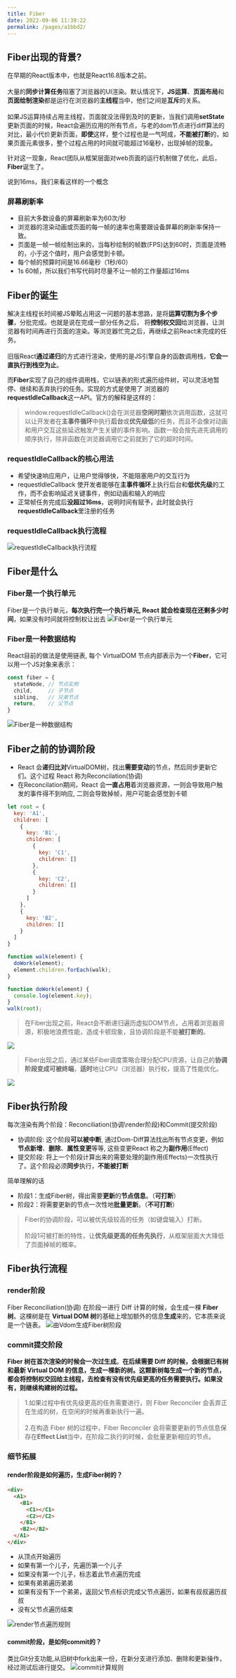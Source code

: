 ```yaml
---
title: Fiber
date: 2022-09-06 11:39:22
permalink: /pages/a1bbd2/
---
```


## Fiber出现的背景?

在早期的React版本中，也就是React16.8版本之前。<br><br>
大量的**同步计算任务**阻塞了浏览器的UI渲染。默认情况下，**JS运算**、**页面布局**和**页面绘制渲染**都是运行在浏览器的**主线程**当中，他们之间是**互斥**的关系。<br><br>
如果JS运算持续占用主线程，页面就没法得到及时的更新，当我们调用**setState**更新页面的时候，React会遍历应用的所有节点，与老的dom节点进行diff算法的对比，最小代价更新页面，**即使**这样，整个过程也是一气呵成，**不能被打断**的，如果页面元素很多，整个过程占用的时间就可能超过16毫秒，出现掉帧的现象。<br>

针对这一现象，React团队从框架层面对web页面的运行机制做了优化，此后，**Fiber**诞生了。

说到16ms，我们来看这样的一个概念

### 屏幕刷新率

- 目前大多数设备的屏幕刷新率为60次/秒
- 浏览器的渲染动画或页面的每一帧的速率也需要跟设备屏幕的刷新率保持一致。
- 页面是一帧一帧绘制出来的，当每秒绘制的帧数(FPS)达到60时，页面是流畅的，小于这个值时，用户会感觉到卡顿。
- 每个帧的预算时间是16.66毫秒（1秒/60）
- 1s 60帧，所以我们书写代码时尽量不让一帧的工作量超过16ms

## Fiber的诞生

解决主线程长时间被JS晕眩占用这一问题的基本思路，是将**运算切割为多个步骤**，分批完成。也就是说在完成一部分任务之后，
将**控制权交回**给浏览器，让浏览器有时间再进行页面的渲染。等浏览器忙完之后，再继续之前React未完成的任务。<br>
<br>
旧版React**通过递归**的方式进行渲染，使用的是JS引擎自身的函数调用栈，<b>它会一直执行到栈空为止</b>。

而**Fiber**实现了自己的组件调用栈，它以链表的形式遍历组件树，可以灵活地暂停、继续和丢弃执行的任务。实现的方式是使用了
浏览器的**requestIdleCallback**这一API。官方的解释是这样的：

> window.requestIdleCallback()会在浏览器**空闲时期**依次调用函数，这就可以让开发者在**主事件循环**中执行**后台**或**优先级低**的任务，而且不会像对动画和用户交互这些延迟触发产生关键的事件影响。函数一般会按先进先调用的顺序执行，除非函数在浏览器调用它之前就到了它的超时时间。

### requestIdleCallback的核心用法

- 希望快速响应用户，让用户觉得够快，不能阻塞用户的交互行为
- requestIdleCallback 使开发者能够在**主事件循环**上执行后台和**低优先级**的工作，而不会影响延迟关键事件，例如动画和输入的响应
- 正常帧任务完成后**没超过16ms**，说明时间有赋予，此时就会执行**requestIdleCallback**里注册的任务

### requestIdleCallback执行流程

![requestIdleCallback执行流程](https://tva1.sinaimg.cn/large/007S8ZIlly1ghpdk9uzi7j312s0u0whu.jpg)


## Fiber是什么

### Fiber是一个执行单元

Fiber是一个执行单元，<b>每次执行完一个执行单元, React 就会检查现在还剩多少时间</b>，如果没有时间就将控制权让出去
![Fiber是一个执行单元](https://tva1.sinaimg.cn/large/007S8ZIlly1ghpfua2wb5j30rv0ze0uh.jpg)

### Fiber是一种数据结构

React目前的做法是使用链表, 每个 VirtualDOM 节点内部表示为一个**Fiber**，它可以用一个JS对象来表示：

```js
const fiber = {
  stateNode, // 节点实例
  child,     // 子节点
  sibling,   // 兄弟节点
  return,    // 父节点
}
```

![Fiber是一种数据结构](https://tva1.sinaimg.cn/large/007S8ZIlly1ghphax5cjbj30rf0j9jsm.jpg)

## Fiber之前的协调阶段

- React 会**递归比对**VirtualDOM树，找出**需要变动**的节点，然后同步更新它们。这个过程 React 称为Reconcilation(协调)
- 在Reconcilation期间，React 会**一直占用**着浏览器资源，一则会导致用户触发的事件得不到响应, 二则会导致掉帧，用户可能会感觉到卡顿

```js
let root = {
  key: 'A1',
  children: [
    {
      key: 'B1',
      children: [
        {
          key: 'C1',
          children: []
        },
        {
          key: 'C2',
          children: []
        }
      ]
    },
    {
      key: 'B2',
      children: []
    }
  ]
}

function walk(element) {
  doWork(element);
  element.children.forEach(walk);
}

function doWork(element) {
  console.log(element.key);
}
walk(root);
```

> 在Fiber出现之前，React会不断递归遍历虚拟DOM节点，占用着浏览器资源，积极地浪费性能，造成卡顿现象，且协调阶段是不能**被打断的**。

![](https://tva1.sinaimg.cn/large/007S8ZIlly1ghphpxxw18j30m808m74q.jpg)

> Fiber出现之后，通过某些Fiber调度策略合理分配CPU资源，让自己的**协调阶段变成可被终端**，**适时**地让CPU（浏览器）执行权，提高了性能优化。

![](https://tva1.sinaimg.cn/large/007S8ZIlly1ghphswrt1ej30m808qaay.jpg)

## Fiber执行阶段

每次渲染有两个阶段：Reconciliation(协调\render阶段)和Commit(提交阶段)

- 协调阶段: 这个阶段**可以被中断**, 通过Dom-Diff算法找出所有节点变更，例如**节点新增**、**删除**、**属性变更**等等, 这些变更React 称之为**副作用**(Effect)
- 提交阶段: 将上一个阶段计算出来的需要处理的副作用(Effects)一次性执行了。这个阶段必须**同步**执行，**不能被打断**

简单理解的话

- 阶段1：生成Fiber树，得出需要**更新**的**节点信息**。（**可打断**）
- 阶段2：将需要更新的节点一次性地**批量更新**。（**不可打断**）

> Fiber的协调阶段，可以被优先级较高的任务（如键盘输入）打断。<br><br>
> 阶段1可被打断的特性，让**优先级更高的任务先执行**，从框架层面大大降低了页面掉帧的概率。

## Fiber执行流程

### render阶段

Fiber Reconciliation(协调) 在阶段一进行 Diff 计算的时候，会生成一棵 **Fiber 树**。这棵树是在 **Virtual DOM 树**的基础上增加额外的信息**生成**来的，它本质来说是一个链表。
![由Vdom生成Fiber树阶段](https://tva1.sinaimg.cn/large/007S8ZIlly1ghpi54bg4sj30m80gsmys.jpg)

### commit提交阶段

<b>Fiber 树在首次渲染的时候会一次过生成</b>。<b>在**后续**需要 **Diff** 的时候，会根据已有树和最新 Virtual DOM 的信息，生成一棵新的树。这颗新树每生成一个新的节点，都会将控制权交回给主线程，去检查有没有优先级更高的任务需要执行。如果没有，则继续构建树的过程。</b>

> 1.如果过程中有优先级更高的任务需要进行，则 Fiber Reconciler 会丢弃正在生成的树，在空闲的时候再重新执行一遍。<br><br>
> 2.在构造 Fiber 树的过程中，Fiber Reconciler 会将需要更新的节点信息保存在**Effect List**当中，在阶段二执行的时候，会批量更新相应的节点。

### 细节拓展

#### render阶段是如何遍历，生成Fiber树的？

```html
<div>
  <A1>
    <B1>
      <C1></C1>
      <C2></C2>
    </B1>
    <B2></B2>
  </A1>
</div>
```

- 从顶点开始遍历
- 如果有第一个儿子，先遍历第一个儿子
- 如果没有第一个儿子，标志着此节点遍历完成
- 如果有弟弟遍历弟弟
- 如果有没有下一个弟弟，返回父节点标识完成父节点遍历，如果有叔叔遍历叔叔
- 没有父节点遍历结束

![render节点遍历规则](https://tva1.sinaimg.cn/large/007S8ZIlly1ghpikn1vm7j31050l4dih.jpg)

#### commit阶段，是如何commit的？

类比Git分支功能,从旧树中fork出来一份，在新分支进行添加、删除和更新操作，经过测试后进行提交。
![commit计算规则](https://tva1.sinaimg.cn/large/007S8ZIlly1ghpim2gijzj30uf08v3yz.jpg)